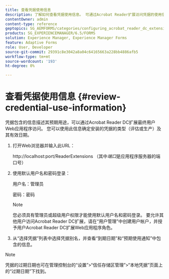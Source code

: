```yaml
---
title: 查看凭据使用信息
description: 了解如何查看凭据使用信息。 可通过Acrobat Reader扩展访问凭据的使用信息，其中介绍了凭据的使用情况。
contentOwner: admin
content-type: reference
geptopics: SG_AEMFORMS/categories/configuring_acrobat_reader_dc_extensions
products: SG_EXPERIENCEMANAGER/6.5/FORMS
solution: Experience Manager, Experience Manager Forms
feature: Adaptive Forms
role: User, Developer
source-git-commit: 29391c8e3042a8a04c64165663a228bb4886afb5
workflow-type: tm+mt
source-wordcount: '193'
ht-degree: 0%

---
```


# 查看凭据使用信息 {#review-credential-use-information}

凭据包含的信息描述其预期用途，可以通过Acrobat Reader DC扩展最终用户Web应用程序访问。 您可以使用此信息确定安装的凭据的类型（评估或生产）及其有效日期。

1. 打开Web浏览器并输入此URL：

   http://localhost:port/ReaderExtensions （其中&#x200B;*端口*&#x200B;是应用程序服务器的端口号）

1. 使用默认用户名和密码登录：

   用户名：管理员

   密码：密码

   >[!NOTE]
   >
   >您必须具有管理员或超级用户权限才能使用默认用户名和密码登录。 要允许其他用户访问Acrobat Reader DC扩展，请在“用户管理”中创建用户帐户，并授予用户Acrobat Reader DC扩展Web应用程序角色。

1. 从“选择凭据”列表中选择凭据别名，并查看“到期日期”和“预期使用通知”中包含的信息。

>[!NOTE]
>
>凭据的过期日期也可在管理控制台的“设置”>“信任存储区管理”>“本地凭据”页面上的“过期日期”下找到。

